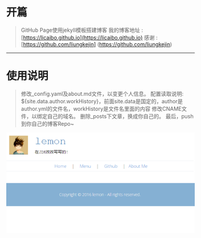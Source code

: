 # 开篇

> GitHub Page使用jekyII模板搭建博客
> 我的博客地址 : [https://licaibo.github.io](https://licaibo.github.io)
> 感谢 : [https://github.com/liungkejin] (https://github.com/liungkejin)

---

# 使用说明

> 修改_config.yaml及about.md文件，以变更个人信息。
> 配置读取说明: ${site.data.author.workHistory}，前面site.data是国定的，author是author.yml的文件名，workHistory是文件名里面的内容
> 修改CNAME文件，以绑定自己的域名。
> 删除_posts下文章，换成你自己的。
> 最后，push到你自己的博客Repo~

![Blog](/assets/img/blog.png)



